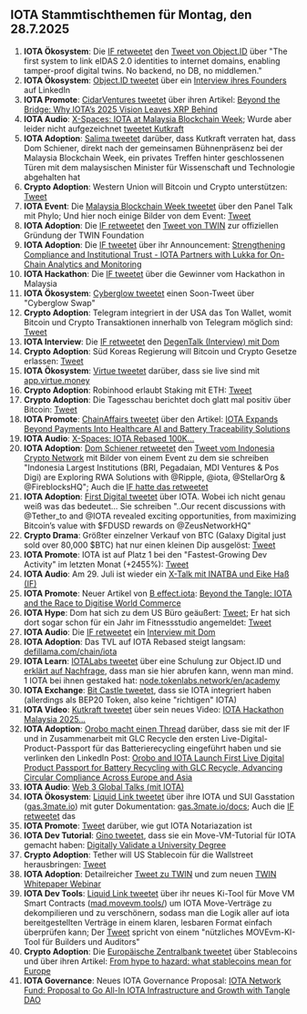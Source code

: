## IOTA Stammtischthemen für Montag, den 28.7.2025

1. **IOTA Ökosystem**: Die [IF retweetet](https://x.com/iota/status/19472663033931944259) den [Tweet von Object.ID](https://x.com/ObjectID_io/status/1947261234430005390) über "The first system to link eIDAS 2.0 identities to internet domains, enabling tamper-proof digital twins. No backend, no DB, no middlemen."
2. **IOTA Ökosystem**: [Object.ID tweetet](https://x.com/ObjectID_io/status/1947584670847082822) über ein [Interview ihres Founders](https://www.linkedin.com/pulse/rethinking-product-identity-why-our-database-free-stefano-della-valle-inxtf/) auf LinkedIn
3. **IOTA Promote**: [CidarVentures tweetet](https://x.com/CicadaVentures/status/1947555277139489086) über ihren Artikel: [Beyond the Bridge: Why IOTA’s 2025 Vision Leaves XRP Behind](https://www.cicada.ventures/writings/iota-vs-xrp-2025-update)
4. **IOTA Audio**: [X-Spaces: IOTA at Malaysia Blockchain Week](https://x.com/kutkraft/status/1947556610534265246); Wurde aber leider nicht aufgezeichnet [tweetet Kutkraft](https://x.com/kutkraft/status/1947974236938912225)
5. **IOTA Adoption**: [Salima tweetet](https://x.com/Salimasbegum/status/1947978923200901441) darüber, dass Kutkraft verraten hat, dass Dom Schiener, direkt nach der gemeinsamen Bühnenpräsenz bei der Malaysia Blockchain Week, ein privates Treffen hinter geschlossenen Türen mit dem malaysischen Minister für Wissenschaft und Technologie abgehalten hat
6. **Crypto Adoption**: Western Union will Bitcoin und Crypto unterstützen: [Tweet](https://x.com/pete_rizzo_/status/1947439228071100507)
7. **IOTA Event**: Die [Malaysia Blockchain Week tweetet](https://x.com/MalaysiaBCW/status/1947560511459234286) über den Panel Talk mit Phylo; Und hier noch einige Bilder von dem Event: [Tweet](https://x.com/growthcharger_/status/1947593413437657579)
8. **IOTA Adoption**: Die [IF retweetet](https://x.com/iota/status/1947565294810980590) den [Tweet von TWIN](https://x.com/TWINGlobalOrg/status/1947564327059525877) zur offiziellen Gründung der TWIN Foundation
9. **IOTA Adoption**: Die [IF tweetet](https://x.com/iota/status/1947642789069516937) über ihr Announcement: [Strengthening Compliance and Institutional Trust - IOTA Partners with Lukka for On-Chain Analytics and Monitoring](https://blog.iota.org/iota-and-lukka/)
10. **IOTA Hackathon**: Die [IF tweetet](https://x.com/iota/status/1947642788855566456) über die Gewinner vom Hackathon in Malaysia
11. **IOTA Ökosystem**: [Cyberglow tweetet](https://x.com/Cyberglow_DEX/status/1947319152810606726) einen Soon-Tweet über "Cyberglow Swap"
12. **Crypto Adoption**: Telegram integriert in der USA das Ton Wallet, womit Bitcoin und Crypto Transaktionen innerhalb von Telegram möglich sind: [Tweet](https://x.com/BTC_Archive/status/1947654308788637788)
13. **IOTA Interview**: Die [IF retweetet](https://x.com/iota/status/1947671325465522405) den [DegenTalk (Interview) mit Dom](https://x.com/DEGNTalk/status/1947661780710482171)
14. **Crypto Adoption**: Süd Koreas Regierung will Bitcoin und Crypto Gesetze erlassen: [Tweet](https://x.com/pete_rizzo_/status/1947629661325852702)
15. **IOTA Ökosystem**: [Virtue tweetet](https://x.com/Virtue_Money/status/1947652545033183731) darüber, dass sie live sind mit [app.virtue.money](https://app.virtue.money/borrow)
16. **Crypto Adoption**: Robinhood erlaubt Staking mit ETH: [Tweet](https://x.com/Ethprofit/status/1947695826307883154)
17. **Crypto Adoption**: Die Tagesschau berichtet doch glatt mal positiv über Bitcoin: [Tweet](https://x.com/blocktrainer/status/1947623992287752279)
18. **IOTA Promote**: [ChainAffairs tweetet](https://x.com/ChainAffairs/status/1947742709432696935) über den Artikel: [IOTA Expands Beyond Payments Into Healthcare AI and Battery Traceability Solutions](https://chainaffairs.com/iota-expands-beyond-payments-into-healthcare-ai-and-battery-traceability-solutions/)
19. **IOTA Audio**: [X-Spaces: IOTA Rebased 100K...](https://x.com/pride0X/status/1948791322178896187)
20. **IOTA Adoption**: [Dom Schiener retweetet](https://x.com/DomSchiener/status/1948326765123801322) den [Tweet vom Indonesia Crypto Network](https://x.com/idcryptonetwork/status/1947980647848685700) mit Bilder von einem Event zu dem sie schreiben "Indonesia Largest Institutions (BRI, Pegadaian, MDI Ventures & Pos Digi) are Exploring RWA Solutions with @Ripple, @iota, @StellarOrg & @FireblocksHQ"; Auch die [IF hatte das retweetet](https://x.com/iota/status/1948006438644633880)
21. **IOTA Adoption**: [First Digital tweetet](https://x.com/FirstDigitalHQ/status/1947925260848025823) über IOTA. Wobei ich nicht genau weiß was das bedeutet... Sie schreiben "..Our recent discussions with @Tether_to and @IOTA revealed exciting opportunities, from maximizing Bitcoin’s value with $FDUSD rewards on @ZeusNetworkHQ"
22. **Crypto Drama**: Größter einzelner Verkauf von BTC (Galaxy Digital just sold over 80,000 $BTC) hat nur einen kleinen Dip ausgelöst: [Tweet](https://x.com/coinbureau/status/1948860231993221158)
23. **IOTA Promote**: IOTA ist auf Platz 1 bei den "Fastest-Growing Dev Activity" im letzten Monat (+2455%): [Tweet](https://x.com/Gilmore_Estates/status/1948114512797749496)
24. **IOTA Audio**: Am 29. Juli ist wieder ein [X-Talk mit INATBA und Eike Haß (IF)](https://x.com/INATBA_org/status/1948312360424280222)
25. **IOTA Promote**: Neuer Artikel von [B effect.iota](https://x.com/karlaxelm): [Beyond the Tangle: IOTA and the Race to Digitise World Commerce](https://x.com/karlaxelm/status/1948357222536290518)
26. **IOTA Hype**: Dom hat sich zu dem US Büro geäußert: [Tweet](https://x.com/Colibali5270741/status/1948317482990596180); Er hat sich dort sogar schon für ein Jahr im Fitnessstudio angemeldet: [Tweet](https://x.com/DomSchiener/status/1948440839262445903)
27. **IOTA Audio**: Die [IF retweetet](https://x.com/iota/status/1948387621018722776) ein [Interview mit Dom](https://x.com/xgacrypto/status/1948375737951797666)
28. **IOTA Adoption**: Das TVL auf IOTA Rebased steigt langsam: [defillama.com/chain/iota](https://defillama.com/chain/iota)
29. **IOTA Learn**: [IOTALabs tweetet](https://x.com/TokenLabsX/status/1948429230657688051) über eine Schulung zur Object.ID und [erklärt auf Nachfrage](https://x.com/TokenLabsX/status/1948440679127953893), dass man sie hier abrufen kann, wenn man mind. 1 IOTA bei ihnen gestaked hat: [node.tokenlabs.network/en/academy](https://node.tokenlabs.network/en/academy)
30. **IOTA Exchange**: [Bit Castle tweetet](https://x.com/bit_castle/status/1949741622545232075), dass sie IOTA integriert haben (allerdings als BEP20 Token, also keine "richtigen" IOTA)
31. **IOTA Video**: [Kutkraft tweetet](https://x.com/kutkraft/status/1949729178582155702) über sein neues Video: [IOTA Hackathon Malaysia 2025...](https://youtu.be/agXm_evR9Bs)
32. **IOTA Adoption**: [Orobo macht einen Thread](https://x.com/HelloOrobo/status/1949758240541102397) darüber, dass sie mit der IF und in Zusammenarbeit mit GLC Recycle den ersten Live-Digital-Product-Passport für das Batterierecycling eingeführt haben und sie verlinken den LinkedIn Post: [Orobo and IOTA Launch First Live Digital Product Passport for Battery Recycling with GLC Recycle, Advancing Circular Compliance Across Europe and Asia](https://www.linkedin.com/pulse/orobo-iota-launch-first-live-digital-product-passport-battery-io5yc/)
33. **IOTA Audio**: [Web 3 Global Talks (mit IOTA)](https://x.com/web3globalmedia/status/1949548055541260717)
34. **IOTA Ökosystem**: [Liquid Link tweetet](https://x.com/Liquidlink_io/status/1949528713114054708) über ihre IOTA und SUI Gasstation ([gas.3mate.io](gas.3mate.io)) mit guter Dokumentation: [gas.3mate.io/docs](https://gas.3mate.io/docs); Auch die [IF retweetet](https://x.com/iota/status/1949727146424828213) das
35. **IOTA Promote**: [Tweet](https://x.com/CriptoPHD/status/1949030840991682948) darüber, wie gut IOTA Notariazation ist
36. **IOTA Dev Tutorial**: [Gino tweetet](https://x.com/gino_osahon/status/1949058617791136253), dass sie ein Move-VM-Tutorial für IOTA gemacht haben: [Digitally Validate a University Degree](https://github.com/iota-community/digitally-validate-a-degree)
37. **Crypto Adoption**: Tether will US Stablecoin für die Wallstreet herausbringen: [Tweet](https://x.com/TheMoonShow/status/1949354104385400971)
38. **IOTA Adoption**: Detailreicher [Tweet zu TWIN](https://x.com/IotaRebased/status/1949344170667028918) und zum neuen [TWIN Whitepaper Webinar](https://drive.google.com/file/d/1u2l8cw1jLQTtiUt0ElhYaplrZNdLwlhe/view?pli=1)
39. **IOTA Dev Tools**: [Liquid Link tweetet](https://x.com/Liquidlink_io/status/1949226500202610834) über ihr neues Ki-Tool für Move VM Smart Contracts ([mad.movevm.tools/](https://mad.movevm.tools/)) um IOTA Move-Verträge zu dekompilieren und zu verschönern, sodass man die Logik aller auf iota bereitgestellten Verträge in einem klaren, lesbaren Format einfach überprüfen kann; Der [Tweet](https://x.com/IotaRebased/status/1949255431437848605) spricht von einem "nützliches MOVEvm-KI-Tool für Builders und Auditors"
40. **Crypto Adoption**: Die [Europäische Zentralbank tweetet](https://x.com/ecb/status/1949774738466963745) über Stablecoins und über ihren Artikel: [From hype to hazard: what stablecoins mean for Europe](https://www.ecb.europa.eu/press/blog/date/2025/html/ecb.blog20250728~e6cb3cf8b5.en.html)
41. **IOTA Governance**: Neues IOTA Governance Proposal: [IOTA Network Fund: Proposal to Go All-In IOTA Infrastructure and Growth with Tangle DAO](https://govern.iota.org/t/sgp-0012-iota-network-fund-proposal-to-go-all-in-iota-infrastructure-and-growth-with-tangle-dao/1789)
